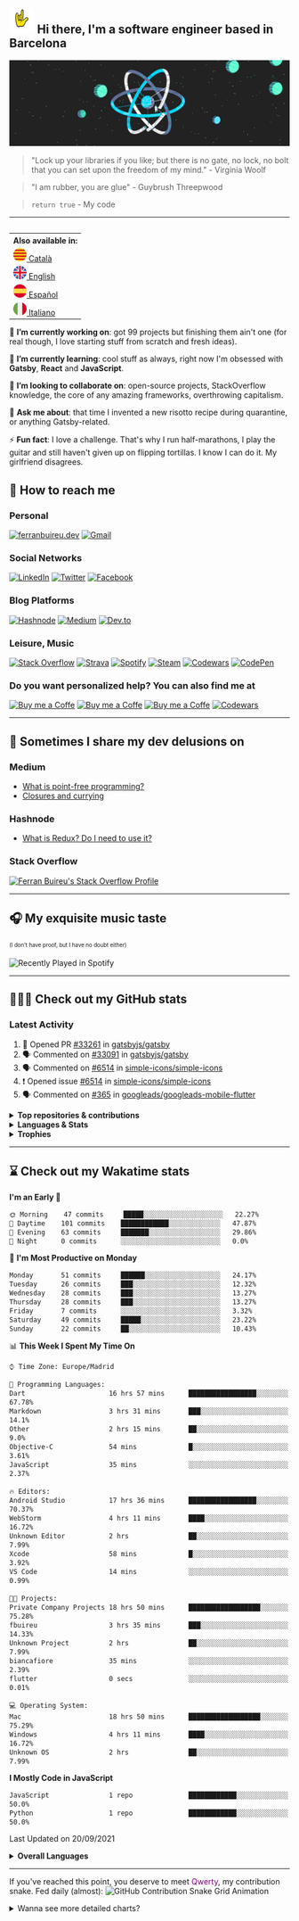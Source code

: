 ## <img src="https://github.com/fbuireu/fbuireu/blob/master/assets/gifs/punk-horn.gif?raw=true" width="45px"> Hi there, I'm a software engineer based in Barcelona

![Walking on the React's moon](https://github.com/fbuireu/fbuireu/blob/master/assets/images/jpg/react-universe.jpg?raw=true)

> "Lock up your libraries if you like; but there is no gate, no lock, no bolt that you can set upon the freedom of my mind." - Virginia Woolf

> "I am rubber, you are glue" - Guybrush Threepwood

> `return true` - My code
-----
<table align="right">
<th>Also available in:</th>
 <tr><td><a href="README_ca.md"><img src="assets/images/png/flags/catalonia-flag.png" width="24" height="24" alt="Català"/>&#32;Català</a></td></tr>
 <tr><td><a href="README.md"><img src="assets/images/png/flags/uk-flag.png" width="24" height="24" alt="English"/>&#32;&#32;English</a></td></tr>
 <tr><td><a href="README_es.md"><img src="assets/images/png/flags/spain-flag.png" width="24" height="24" alt="Español"/>&#32;Español</a></td></tr>
 <tr><td><a href="README_it.md"><img src="assets/images/png/flags/italy-flag.png" width="24" height="24" alt="Italiano"/>&#32;Italiano</a></td></tr>
</table>

🔭 **I’m currently working on**: got 99 projects but finishing them ain't one (for real though, I love starting stuff from
scratch and fresh ideas).

🌱 **I’m currently learning**: cool stuff as always, right now I'm obsessed with **Gatsby**, **React** and **JavaScript**.

👯 **I’m looking to collaborate on**: open-source projects, StackOverflow knowledge, the core of any amazing frameworks,
overthrowing capitalism.

💬 **Ask me about**: that time I invented a new risotto recipe during quarantine, or anything Gatsby-related.

⚡ **Fun fact**: I love a challenge. That's why I run half-marathons, I play the guitar and still haven't given up on
flipping tortillas. I know I can do it. My girlfriend disagrees.

## 📨 How to reach me
### Personal
<a href="https://ferranbuireu.dev" target="_blank"><img src="https://img.shields.io/badge/Personal%20Website-1b1d1d?style=for-the-badge&logo=globe&logoColor=white" alt="ferranbuireu.dev"></a>
<a href="mailto:fbuireu@gmail.com" target="_blank"><img src="https://img.shields.io/badge/Gmail-D14836?style=for-the-badge&logo=gmail&logoColor=white" alt="Gmail" /></a>
### Social Networks
<a href="https://www.linkedin.com/in/ferran-buireu/" target="_blank"><img src="https://img.shields.io/badge/LinkedIn-0077B5?style=for-the-badge&logo=linkedin&logoColor=white" alt="LinkedIn" /></a>
<a href="https://twitter.com/fbuireu" target="_blank"><img src="https://img.shields.io/badge/Twitter-1DA1F2?style=for-the-badge&logo=twitter&logoColor=white" alt="Twitter" /></a>
<a href="https://www.facebook.com/ferranbuireu/" target="_blank"><img src="https://img.shields.io/badge/Facebook-%231877F2.svg?style=for-the-badge&logo=Facebook&logoColor=white" alt="Facebook" /></a>

### Blog Platforms
<a href="https://hashnode.com/@Buireu" target="_blank"><img src="https://img.shields.io/badge/Hashnode-2962FF?style=for-the-badge&logo=hashnode&logoColor=white" alt="Hashnode" /></a>
<a href="https://medium.com/@fbuireu" target="_blank"><img src="https://img.shields.io/badge/Medium-12100E?style=for-the-badge&logo=medium&logoColor=white" alt="Medium" /></a>
<a href="https://dev.to/fbuireu" target="_blank"><img src="https://img.shields.io/badge/dev.to-0A0A0A?style=for-the-badge&logo=devdotto&logoColor=white" alt="Dev.to" /></a>

### Leisure, Music
<a href="https://stackoverflow.com/users/5585371/ferran-buireu?tab=profile" target="_blank"><img src="https://img.shields.io/badge/Stack_Overflow-FE7A16?style=for-the-badge&logo=stack-overflow&logoColor=white" alt="Stack Overflow" /></a>
<a href="https://www.strava.com/athletes/19488414" target="_blank"><img src="https://img.shields.io/static/v1?style=for-the-badge&message=Strava&color=FC4C02&logo=Strava&logoColor=FFFFFF&label=" alt="Strava" /></a>
<a href="https://open.spotify.com/user/buireu?si=b2dfa1e6c2f649d9" target="_blank"><img src="https://img.shields.io/badge/Spotify-1ED760?style=for-the-badge&logo=spotify&logoColor=white" alt="Spotify" /></a>
<a href="https://steamcommunity.com/id/fbuireu/" target="_blank"><img src="https://img.shields.io/badge/Steam-000000?style=for-the-badge&logo=spotify&logoColor=white" alt="Steam" /></a>
<a href="https://www.codewars.com/users/fbuireu/" target="_blank"><img src="https://img.shields.io/badge/Codewars-B1361E?style=for-the-badge&logo=codewars&logoColor=grey" alt="Codewars" /></a>
<a href="https://codepen.io/fbuireu" target="_blank"><img src="https://img.shields.io/badge/Codepen-000000?style=for-the-badge&logo=codepen&logoColor=white" alt="CodePen" /></a>

### Do you want personalized help? You can also find me at
<a href="https://www.codementor.io/@fbuireu" target="_blank"><img src="https://img.shields.io/badge/Codementor-003648?style=for-the-badge&logo=codementor&logoColor=black" alt="Buy me a Coffe" /></a>
<a href="https://mentorcruise.com/mentor/ferranbuireu/" target="_blank"><img src="https://img.shields.io/badge/Mentorcruise-05b197?style=for-the-badge&logo=mentorcruise&logoColor=black" alt="Buy me a Coffe" /></a>
<a href="https://www.buymeacoffee.com/ferranbuireu" target="_blank"><img src="https://img.shields.io/badge/Buy_Me_A_Coffee-FFDD00?style=for-the-badge&logo=buy-me-a-coffee&logoColor=black" alt="Buy me a Coffe" /></a>
<a href="https://github.com/sponsors/fbuireu" target="_blank"><img src="https://img.shields.io/badge/GitHub%20Sponsors-EA4AAA?style=for-the-badge&logo=githubsponsors&logoColor=white" alt="Codewars" /></a>

-----

## 📝 Sometimes I share my dev delusions on

### Medium
 <!-- MEDIUM-LATEST-ARTICLES:START -->
- [What is point-free programming?](https://fbuireu.medium.com/what-is-point-free-programming-99db1e373763?source=rss-152ec07c2b6d------2)
- [Closures and currying](https://fbuireu.medium.com/closures-and-currying-9774676d33fa?source=rss-152ec07c2b6d------2)
<!-- MEDIUM-LATEST-ARTICLES:END -->

### Hashnode
 <!-- HASHNODE-LATEST-ARTICLES:START -->
- [What is Redux? Do I need to use it?](https://ferranbuireu.hashnode.dev/what-is-redux-do-i-need-to-use-it)
<!-- HASHNODE-LATEST-ARTICLES:END -->

### Stack Overflow
[![Ferran Buireu's Stack Overflow Profile](https://github-readme-stackoverflow.vercel.app/?userID=5585371&theme=dark)](https://stackoverflow.com/users/5585371/ferran-buireu)

-----

## 🎧 My exquisite music taste
<sup><sub>(I don't have proof, but I have no doubt either)</sup></sub>

![Recently Played in Spotify](https://spotify-recently-played-readme.vercel.app/api?user=buireu)

-----

## 👨🏻‍💻 Check out my GitHub stats
### Latest Activity
<!--START_SECTION:activity-->
1. 💪 Opened PR [#33261](https://github.com/gatsbyjs/gatsby/pull/33261) in [gatsbyjs/gatsby](https://github.com/gatsbyjs/gatsby)
2. 🗣 Commented on [#33091](https://github.com/gatsbyjs/gatsby/issues/33091) in [gatsbyjs/gatsby](https://github.com/gatsbyjs/gatsby)
3. 🗣 Commented on [#6514](https://github.com/simple-icons/simple-icons/issues/6514) in [simple-icons/simple-icons](https://github.com/simple-icons/simple-icons)
4. ❗️ Opened issue [#6514](https://github.com/simple-icons/simple-icons/issues/6514) in [simple-icons/simple-icons](https://github.com/simple-icons/simple-icons)
5. 🗣 Commented on [#365](https://github.com/googleads/googleads-mobile-flutter/issues/365) in [googleads/googleads-mobile-flutter](https://github.com/googleads/googleads-mobile-flutter)
<!--END_SECTION:activity-->

<details>
    <summary><strong>Top repositories & contributions</strong></summary>
    <img src="https://github-readme-stats.vercel.app/api/pin/?username=fbuireu&repo=netlify-cms&theme=onedark&hide_border=true"
         alt="Netlify CMS" />
    <img src="https://github-readme-stats.vercel.app/api/pin/?username=fbuireu&repo=fbuireu&theme=onedark&hide_border=true"
         alt="fbuireu" />    
    <img src="https://github-readme-stats.vercel.app/api/pin/?username=fbuireu&repo=biancafiore&theme=onedark&hide_border=true"
         alt="biancafiore" />
    <img src="https://activity-graph.herokuapp.com/graph?username=fbuireu&theme=github&bg_color=282c34&line=c3a875&point=d77077&hide_border=true"
         alt="Ferran Buireu's Monthly GitHub Contribution Grap" />
    <img src="https://github-readme-streak-stats.herokuapp.com/?user=fbuireu&theme=onedark&hide_border=true"
         alt="Ferran Buireu's GitHub Streak" />
</details>    

<details>
    <summary><strong>Languages & Stats</strong></summary>
    <img src="https://github-readme-stats.vercel.app/api?username=fbuireu&show_icons=true&theme=onedark&hide_border=true"
         alt="Ferran Buireu's GitHub stats" />
    <img src="https://github-readme-stats.vercel.app/api/top-langs/?username=fbuireu&show_icons=true&theme=onedark&hide_border=true"
         alt="Ferran Buireu's Top GitHub Languages" />
</details>

<details>
    <summary><strong>Trophies</strong></summary>
    <img src="https://github-profile-trophy.vercel.app/?username=ryo-ma&theme=onedark&no-frame=true"
         alt="Ferran Buireu's Top GitHub Languages" />
</details>    

-----

## ⌛ Check out my Wakatime stats
<!--START_SECTION:waka-->
**I'm an Early 🐤**

```text
🌞 Morning    47 commits     █████░░░░░░░░░░░░░░░░░░░░   22.27% 
🌆 Daytime    101 commits    ████████████░░░░░░░░░░░░░   47.87% 
🌃 Evening    63 commits     ███████░░░░░░░░░░░░░░░░░░   29.86% 
🌙 Night      0 commits      ░░░░░░░░░░░░░░░░░░░░░░░░░   0.0%

```
📅 **I'm Most Productive on Monday**

```text
Monday       51 commits     ██████░░░░░░░░░░░░░░░░░░░   24.17% 
Tuesday      26 commits     ███░░░░░░░░░░░░░░░░░░░░░░   12.32% 
Wednesday    28 commits     ███░░░░░░░░░░░░░░░░░░░░░░   13.27% 
Thursday     28 commits     ███░░░░░░░░░░░░░░░░░░░░░░   13.27% 
Friday       7 commits      ░░░░░░░░░░░░░░░░░░░░░░░░░   3.32% 
Saturday     49 commits     █████░░░░░░░░░░░░░░░░░░░░   23.22% 
Sunday       22 commits     ██░░░░░░░░░░░░░░░░░░░░░░░   10.43%

```


📊 **This Week I Spent My Time On**

```text
⌚︎ Time Zone: Europe/Madrid

💬 Programming Languages: 
Dart                     16 hrs 57 mins      █████████████████░░░░░░░░   67.78% 
Markdown                 3 hrs 31 mins       ███░░░░░░░░░░░░░░░░░░░░░░   14.1% 
Other                    2 hrs 15 mins       ██░░░░░░░░░░░░░░░░░░░░░░░   9.0% 
Objective-C              54 mins             █░░░░░░░░░░░░░░░░░░░░░░░░   3.61% 
JavaScript               35 mins             ░░░░░░░░░░░░░░░░░░░░░░░░░   2.37%

🔥 Editors: 
Android Studio           17 hrs 36 mins      █████████████████░░░░░░░░   70.37% 
WebStorm                 4 hrs 11 mins       ████░░░░░░░░░░░░░░░░░░░░░   16.72% 
Unknown Editor           2 hrs               ██░░░░░░░░░░░░░░░░░░░░░░░   7.99% 
Xcode                    58 mins             █░░░░░░░░░░░░░░░░░░░░░░░░   3.92% 
VS Code                  14 mins             ░░░░░░░░░░░░░░░░░░░░░░░░░   0.99%

🐱‍💻 Projects: 
Private Company Projects 18 hrs 50 mins      ██████████████████░░░░░░░   75.28% 
fbuireu                  3 hrs 35 mins       ███░░░░░░░░░░░░░░░░░░░░░░   14.33% 
Unknown Project          2 hrs               ██░░░░░░░░░░░░░░░░░░░░░░░   7.99% 
biancafiore              35 mins             ░░░░░░░░░░░░░░░░░░░░░░░░░   2.39% 
flutter                  0 secs              ░░░░░░░░░░░░░░░░░░░░░░░░░   0.01%

💻 Operating System: 
Mac                      18 hrs 50 mins      ██████████████████░░░░░░░   75.29% 
Windows                  4 hrs 11 mins       ████░░░░░░░░░░░░░░░░░░░░░   16.72% 
Unknown OS               2 hrs               ██░░░░░░░░░░░░░░░░░░░░░░░   7.99%

```

**I Mostly Code in JavaScript**

```text
JavaScript               1 repo              ████████████░░░░░░░░░░░░░   50.0% 
Python                   1 repo              ████████████░░░░░░░░░░░░░   50.0%

```



Last Updated on 20/09/2021
<!--END_SECTION:waka-->

<details>
    <summary><strong>Overall Languages</strong></summary>
    <img src="https://github-readme-stats.vercel.app/api/wakatime?username=fbuireu&theme=onedark&layout=compact&hide_border=true"
         alt="Wakatime Overall Languages" />
</details>   

-------

If you've reached this point, you deserve to meet <span style="color: purple">Qwerty</span>, my contribution snake. Fed daily (almost):
![GitHub Contribution Snake Grid Animation](https://raw.githubusercontent.com/fbuireu/fbuireu/snake-grid-animation/github-contribution-snake-grid-animation.svg)

<details>
    <summary>Wanna see more detailed charts?</summary>
        <details>
            <summary>Really, it's long. Are you sure?</summary>
        <details>
            <summary>Ok. This is the last. Here it goes</summary>
            <img src="https://raw.githubusercontent.com/fbuireu/fbuireu/master/assets/svg/github-metrics.svg"
                 alt="Detailed GitHub statistics" />
        </details>        
    </details>
</details>
